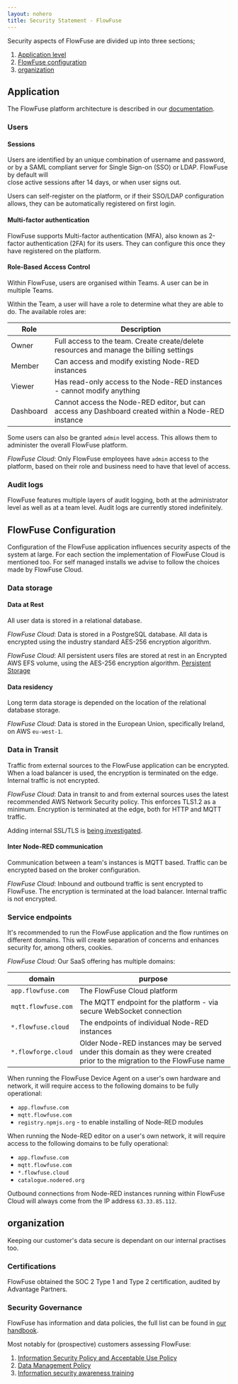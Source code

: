 ```yaml
---
layout: nohero
title: Security Statement - FlowFuse
---
```


<div class="prose prose-blue container m-auto max-w-4xl px-6 pb-24">

Security aspects of FlowFuse are divided up into three sections;
1. [Application level](#application)
1. [FlowFuse configuration](#flowfuse-configuration)
1. [organization](#organization)

## Application

The FlowFuse platform architecture is described in our [documentation](/docs/contribute/architecture/).

### Users

#### Sessions

Users are identified by an unique combination of username and password, or by a
SAML compliant server for Single Sign-on (SSO) or LDAP. FlowFuse by default will  
close active sessions after 14 days, or when user signs out.

Users can self-register on the platform, or if their SSO/LDAP configuration allows, they
can be automatically registered on first login.

#### Multi-factor authentication

FlowFuse supports Multi-factor authentication (MFA), also known as 2-factor
authentication (2FA) for its users. They can configure this once they have registered
on the platform.

#### Role-Based Access Control

Within FlowFuse, users are organised within Teams. A user can be in multiple Teams.

Within the Team, a user will have a role to determine what they are able to do. The available roles are:

|Role|Description|
|-----|----|
|Owner|Full access to the team. Create create/delete resources and manage the billing settings |
|Member|Can access and modify existing Node-RED instances|
|Viewer|Has read-only access to the Node-RED instances - cannot modify anything|
|Dashboard|Cannot access the Node-RED editor, but can access any Dashboard created within a Node-RED instance|

Some users can also be granted `admin` level access. This allows them to administer the overall FlowFuse platform.

_FlowFuse Cloud_: Only FlowFuse employees have `admin` access to the platform, based on their role and business need to have that level of access.

### Audit logs

FlowFuse features multiple layers of audit logging, both at the administrator level
as well as at a team level. Audit logs are currently stored indefinitely.

## FlowFuse Configuration

Configuration of the FlowFuse application influences security aspects of the
system at large. For each section the implementation of FlowFuse Cloud is
mentioned too. For self managed installs we advise to follow the choices made
by FlowFuse Cloud.

### Data storage

#### Data at Rest

All user data is stored in a relational database.

_FlowFuse Cloud_: Data is stored in a PostgreSQL database. All data is encrypted using the industry standard AES-256 encryption algorithm.

_FlowFuse Cloud_: All persistent users files are stored at rest in an Encrypted AWS EFS volume, using the AES-256 encryption algorithm. [Persistent Storage](/changelog/2024/07/persistent-storage/)

#### Data residency

Long term data storage is depended on the location of the relational database
storage.

_FlowFuse Cloud_: Data is stored in the European Union, specifically
Ireland, on AWS `eu-west-1`.

### Data in Transit

Traffic from external sources to the FlowFuse application can be encrypted.
When a load balancer is used, the encryption is terminated on the edge. Internal
traffic is not encrypted.

_FlowFuse Cloud_: Data in transit to and from external sources uses the latest recommended AWS Network Security policy. This enforces TLS1.2 as a minimum. Encryption is terminated at the edge, both for HTTP and MQTT traffic.

Adding internal SSL/TLS is [being investigated](https://github.com/FlowFuse/flowfuse/issues/910).

#### Inter Node-RED communication

Communication between a team's instances is MQTT based. Traffic can be encrypted
based on the broker configuration.

_FlowFuse Cloud_: Inbound and outbound traffic is sent encrypted to 
FlowFuse. The encryption is terminated at the load balancer. Internal traffic
is not encrypted.

### Service endpoints

It's recommended to run the FlowFuse application and the flow runtimes on
different domains. This will create separation of concerns and enhances security
for, among others, cookies.

_FlowFuse Cloud_: Our SaaS offering has multiple domains:

| domain | purpose |
|--------|---------|
|`app.flowfuse.com` | The FlowFuse Cloud platform |
|`mqtt.flowfuse.com`| The MQTT endpoint for the platform - via secure WebSocket connection |
|`*.flowfuse.cloud` | The endpoints of individual Node-RED instances |
|`*.flowforge.cloud` | Older Node-RED instances may be served under this domain as they were created prior to the migration to the FlowFuse name |

When running the FlowFuse Device Agent on a user's own hardware and network, it will require access to the following domains to be fully operational:

 - `app.flowfuse.com`
 - `mqtt.flowfuse.com`
 - `registry.npmjs.org` - to enable installing of Node-RED modules

When running the Node-RED editor on a user's own network, it will require access to the following domains to be fully operational:

- `app.flowfuse.com`
- `mqtt.flowfuse.com`
- `*.flowfuse.cloud`
- `catalogue.nodered.org`
  
Outbound connections from Node-RED instances running within FlowFuse Cloud will always come from the IP address `63.33.85.112`. 
 
## organization

Keeping our customer's data secure is dependant on our internal practises too.

### Certifications

FlowFuse obtained the SOC 2 Type 1 and Type 2 certification, audited by Advantage Partners.

### Security Governance

FlowFuse has information and data policies, the full list can be found in [our handbook](/handbook/company/security/).

Most notably for (prospective) customers assessing FlowFuse:

1. [Information Security Policy and Acceptable Use Policy](/handbook/company/security/information-security/)
1. [Data Management Policy](/handbook/company/security/data-management/)
1. [Information security awareness training](/handbook/company/security/human-resources/#information-security-awareness%2C-education-%26-training)

</div>
